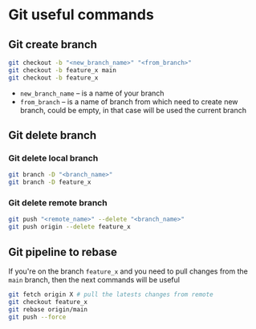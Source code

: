 # Git useful commands

## Git create branch
```bash
git checkout -b "<new_branch_name>" "<from_branch>"
git checkout -b feature_x main
git checkout -b feature_x
```
* `new_branch_name` – is a name of your branch
* `from_branch` – is a name of branch from which need to create new branch,
could be empty, in that case will be used the current branch

## Git delete branch

### Git delete local branch

```bash
git branch -D "<branch_name>"
git branch -D feature_x
```

### Git delete remote branch

```bash
git push "<remote_name>" --delete "<branch_name>"
git push origin --delete feature_x
```

## Git pipeline to rebase

If you're on the branch `feature_x` and you need to pull changes from the `main`
branch, then the next commands will be useful

```bash
git fetch origin X # pull the latests changes from remote
git checkout feature_x
git rebase origin/main
git push --force
```
